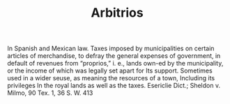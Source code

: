 ---
title: Arbitrios
permalink: "/definitions/arbitrios.html"
body: In Spanish and Mexican law. Taxes imposed by municipalities on certain articles
  of merchandise, to defray the general expenses of government, in default of revenues
  from “proprios,” i. e., lands own-ed by the municipality, or the income of which
  was legally set apart for Its support. Sometimes used in a wider seuse, as meaning
  the resources of a town, Including its privileges In the royal lands as well as
  the taxes. Esericlie Dict.; Sheldon v. Milmo, 90 Tex. 1, 36 S. W. 413
published_at: '2018-07-07'
layout: post
---